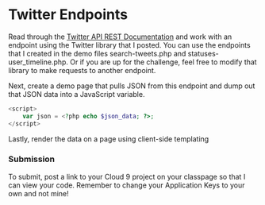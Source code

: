 Twitter Endpoints
=================

Read through the [Twitter API REST Documentation](https://dev.twitter.com/docs/api/1.1) and work with an endpoint using the Twitter library that I posted. You can use the endpoints that I created in the demo files search-tweets.php and statuses-user_timeline.php. Or if you are up for the challenge, feel free to modify that library to make requests to another endpoint.


Next, create a demo page that pulls JSON from this endpoint and dump out that JSON data into a JavaScript variable.

```php
<script>
	var json = <?php echo $json_data; ?>;
</script>
```

Lastly, render the data on a page using client-side templating

### Submission

To submit, post a link to your Cloud 9 project on your classpage so that I can view your code. Remember to change your Application Keys to your own and not mine!